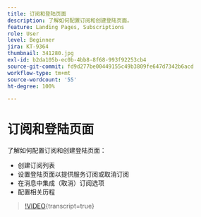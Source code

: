 ```yaml
---
title: 订阅和登陆页面
description: 了解如何配置订阅和创建登陆页面。
feature: Landing Pages, Subscriptions
role: User
level: Beginner
jira: KT-9364
thumbnail: 341280.jpg
exl-id: b2da105b-ec0b-4bb8-8f68-993f92253cb4
source-git-commit: fd9d277be00449155c49b3809fe647d7342b6acd
workflow-type: tm+mt
source-wordcount: '55'
ht-degree: 100%

---
```


# 订阅和登陆页面

了解如何配置订阅和创建登陆页面：

* 创建订阅列表
* 设置登陆页面以提供服务订阅或取消订阅
* 在消息中集成（取消）订阅选项
* 配置相关历程

>[!VIDEO](https://video.tv.adobe.com/v/344396?quality=12&learn=on&captions=chi_hans){transcript=true}
